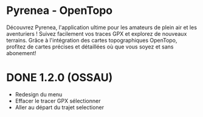 # Pyrenea - OpenTopo

Découvrez Pyrenea, l'application ultime pour les amateurs de plein air et les aventuriers ! 
Suivez facilement vos traces GPX et explorez de nouveaux terrains.
Grâce à l'intégration des cartes topographiques OpenTopo, profitez de cartes précises et détaillées où que vous soyez et sans abonement!


# DONE 1.2.0 (OSSAU)
- Redesign du menu 
- Effacer le tracer GPX sélectionner
- Aller au départ du trajet selectioner

